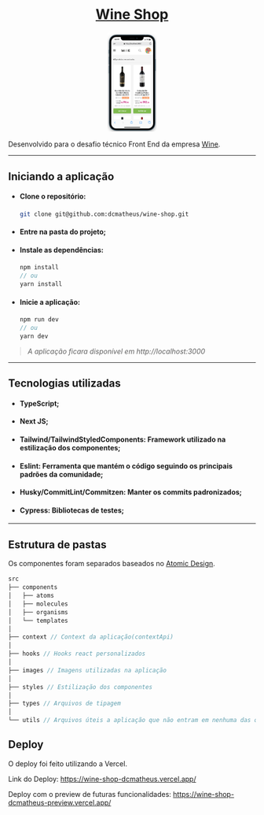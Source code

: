 <div align='center'>

# [Wine Shop](https://wine-shop-dcmatheus.vercel.app/)

</div>

<div align='center'>
  <img src="assets/app2.png" width="20%"/>
</div>


Desenvolvido para o desafio técnico Front End da empresa [Wine](https://www.wine.com.br/).

---

## Iniciando a aplicação

- #### Clone o repositório:
    ```bash
    git clone git@github.com:dcmatheus/wine-shop.git
    ```
- #### Entre na pasta do projeto;

- #### Instale as dependências:
    ```js
    npm install
    // ou
    yarn install
    ```

- #### Inicie a aplicação:
    ```js
    npm run dev
    // ou
    yarn dev
    ```

>*A aplicação ficara disponível em http://localhost:3000*

---

## Tecnologias utilizadas

- #### TypeScript;

- #### Next JS;

- #### Tailwind/TailwindStyledComponents: Framework utilizado na estilização dos componentes;

- #### Eslint: Ferramenta que mantém o código seguindo os principais padrões da comunidade;

- #### Husky/CommitLint/Commitzen: Manter os commits padronizados;

- #### Cypress: Bibliotecas de testes;
---

## Estrutura de pastas
Os componentes foram separados baseados no [Atomic Design](https://dcmatheus.notion.site/Atomic-design-f0f6c647b56e44d49efef708bcbac6a6).
```js
src
├── components
│   ├── atoms
│   ├── molecules
│   ├── organisms
│   └── templates
│
├── context // Context da aplicação(contextApi)
│
├── hooks // Hooks react personalizados
│
├── images // Imagens utilizadas na aplicação
│
├── styles // Estilização dos componentes
│
├── types // Arquivos de tipagem
│
└── utils // Arquivos úteis a aplicação que não entram em nenhuma das outras pastas
```

## Deploy

O deploy foi feito utilizando a Vercel.

Link do Deploy: https://wine-shop-dcmatheus.vercel.app/

Deploy com o preview de futuras funcionalidades: https://wine-shop-dcmatheus-preview.vercel.app/
